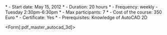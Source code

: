 <div id='aside'>
* - Start date: May 15, 2012
* - Duration: 20 hours
* - Frequency: weekly - Tuesday 2:30pm-6:30pm
* - Max participants: 7
* - Cost of the course: 350 Euro
* - Certificate: Yes
* - Prerequisites: Knowledge of AutoCAD 2D
</div>


<Form[:pdf_master_autocad_3d]>